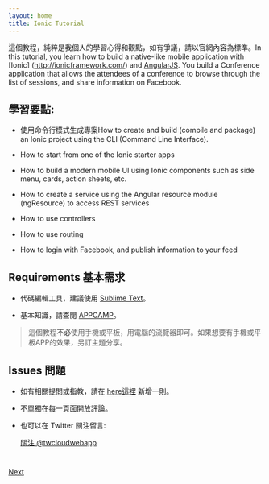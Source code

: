 ```yaml
---
layout: home
title: Ionic Tutorial
---
```

這個教程，純粹是我個人的學習心得和觀點，如有爭議，請以官網內容為標準。In this tutorial, you learn how to build a native-like mobile application with  [Ionic]
(http://ionicframework.com/) and [AngularJS](https://angularjs.org/). 
You build a Conference application that allows the attendees of a conference to browse through the list of sessions, 
and share information on Facebook. 

## 學習要點:

- 使用命令行模式生成專案How to create and build (compile and package) an Ionic project using the CLI (Command Line Interface).

- How to start from one of the Ionic starter apps

- How to build a modern mobile UI using Ionic components such as side menu, cards, action sheets, etc. 

- How to create a service using the Angular resource module (ngResource) to access REST services

- How to use controllers

- How to use routing

- How to login with Facebook, and publish information to your feed


## Requirements 基本需求

- 代碼編輯工具，建議使用 [Sublime Text](http://www.sublimetext.com/)。

- 基本知識，請查閱 [APPCAMP](http://appcamp.io/)。



>這個教程**不必**使用手機或平板，用電腦的流覽器即可。如果想要有手機或平板APP的效果，另訂主題分享。

## Issues 問題

- 如有相關提問或指教，請在 [here這裡](https://github.com/twcloudwebapp/twcloudwebapp.github.io/issues) 新增一則。

- 不單獨在每一頁面開放評論。

- 也可以在 Twitter 關注留言:

    <a href="https://twitter.com/twcloudwebapp" class="twitter-follow-button" data-show-count="true" 
    data-size="large" data-lang="en">關注 
    @twcloudwebapp</a>
    <script>!function(d,s,id){var js,fjs=d.getElementsByTagName(s)[0];if(!d.getElementById(id)){js=d.createElement(s);js.id=id;js.src="//platform.twitter.com/widgets.js";fjs.parentNode.insertBefore(js,fjs);}}(document,"script","twitter-wjs");</script>

<div class="row" style="margin-top:40px;">
<div class="col-sm-12">
<a href="install-ionic.html" class="btn btn-default pull-right">Next <i class="glyphicon
glyphicon-chevron-right"></i></a>
</div>
</div>
